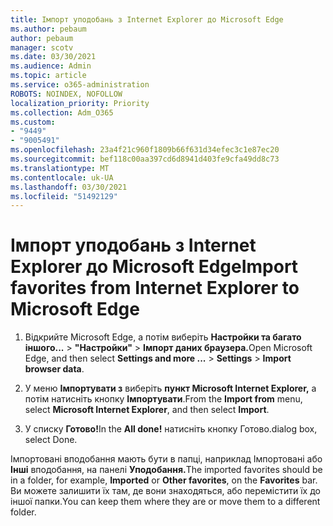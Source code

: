 ```yaml
---
title: Імпорт уподобань з Internet Explorer до Microsoft Edge
ms.author: pebaum
author: pebaum
manager: scotv
ms.date: 03/30/2021
ms.audience: Admin
ms.topic: article
ms.service: o365-administration
ROBOTS: NOINDEX, NOFOLLOW
localization_priority: Priority
ms.collection: Adm_O365
ms.custom:
- "9449"
- "9005491"
ms.openlocfilehash: 23a4f21c960f1809b66f631d34efec3c1e87ec20
ms.sourcegitcommit: bef118c00aa397cd6d8941d403fe9cfa49dd8c73
ms.translationtype: MT
ms.contentlocale: uk-UA
ms.lasthandoff: 03/30/2021
ms.locfileid: "51492129"
---
```

# <a name="import-favorites-from-internet-explorer-to-microsoft-edge"></a><span data-ttu-id="c1bc0-102">Імпорт уподобань з Internet Explorer до Microsoft Edge</span><span class="sxs-lookup"><span data-stu-id="c1bc0-102">Import favorites from Internet Explorer to Microsoft Edge</span></span>

1. <span data-ttu-id="c1bc0-103">Відкрийте Microsoft Edge, а потім виберіть **Настройки та багато іншого...**  >  **"Настройки"**  >  **Імпорт даних браузера.**</span><span class="sxs-lookup"><span data-stu-id="c1bc0-103">Open Microsoft Edge, and then select **Settings and more ...** > **Settings** > **Import browser data**.</span></span>

1. <span data-ttu-id="c1bc0-104">У меню **Імпортувати з** виберіть **пункт Microsoft Internet Explorer,** а потім натисніть кнопку **Імпортувати**.</span><span class="sxs-lookup"><span data-stu-id="c1bc0-104">From the **Import from** menu, select **Microsoft Internet Explorer**, and then select **Import**.</span></span>

1. <span data-ttu-id="c1bc0-105">У списку **Готово!**</span><span class="sxs-lookup"><span data-stu-id="c1bc0-105">In the **All done!**</span></span> <span data-ttu-id="c1bc0-106">натисніть кнопку Готово.</span><span class="sxs-lookup"><span data-stu-id="c1bc0-106">dialog box, select Done.</span></span>

<span data-ttu-id="c1bc0-107">Імпортовані вподобання мають бути в  папці, наприклад Імпортовані або **Інші** вподобання, на панелі **Уподобання.**</span><span class="sxs-lookup"><span data-stu-id="c1bc0-107">The imported favorites should be in a folder, for example, **Imported** or **Other favorites**, on the **Favorites** bar.</span></span> <span data-ttu-id="c1bc0-108">Ви можете залишити їх там, де вони знаходяться, або перемістити їх до іншої папки.</span><span class="sxs-lookup"><span data-stu-id="c1bc0-108">You can keep them where they are or move them to a different folder.</span></span>